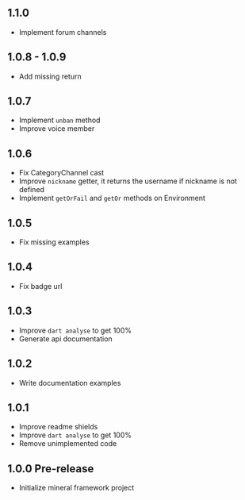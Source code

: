 ## 1.1.0
- Implement forum channels

## 1.0.8 - 1.0.9
- Add missing return

## 1.0.7
- Implement `unban` method
- Improve voice member

## 1.0.6
- Fix CategoryChannel cast
- Improve `nickname` getter, it returns the username if nickname is not defined
- Implement `getOrFail` and `getOr` methods on Environment

## 1.0.5
- Fix missing examples

## 1.0.4
- Fix badge url

## 1.0.3
- Improve `dart analyse` to get 100%
- Generate api documentation

## 1.0.2
- Write documentation examples

## 1.0.1
- Improve readme shields
- Improve `dart analyse` to get 100%
- Remove unimplemented code

## 1.0.0 Pre-release
- Initialize mineral framework project
